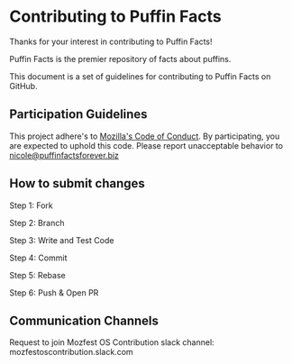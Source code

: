 # Contributing to Puffin Facts

Thanks for your interest in contributing to Puffin Facts! 

Puffin Facts is the premier repository of facts about puffins. 

This document is a set of guidelines for contributing to Puffin Facts on GitHub. 

## Participation Guidelines

This project adhere's to [Mozilla's Code of Conduct](https://www.mozilla.org/en-US/about/governance/policies/participation/). By participating, you are expected to uphold this code. Please report unacceptable behavior to nicole@puffinfactsforever.biz

## How to submit changes

Step 1: Fork

Step 2: Branch

Step 3: Write and Test Code

Step 4: Commit

Step 5: Rebase

Step 6: Push & Open PR 

## Communication Channels
Request to join Mozfest OS Contribution slack channel: 
mozfestoscontribution.slack.com
